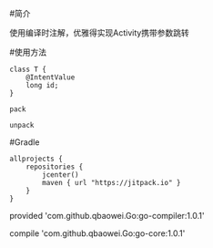 #简介


使用编译时注解，优雅得实现Activity携带参数跳转



#使用方法


    class T {
        @IntentValue
        long id;
    }

    pack

    unpack



#Gradle


    allprojects {
        repositories {
            jcenter()
            maven { url "https://jitpack.io" }
        }
    }

provided 'com.github.qbaowei.Go:go-compiler:1.0.1'

compile 'com.github.qbaowei.Go:go-core:1.0.1'